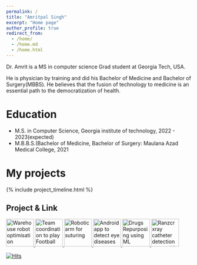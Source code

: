 ```yaml
---
permalink: /
title: "Amritpal Singh"
excerpt: "Home page"
author_profile: true
redirect_from: 
  - /home/
  - /home.md
  - /home.html
---
```


Dr. Amrit is a MS in computer science Grad student at Georgia Tech, USA. 

He is physician by training and did his Bachelor of Medicine and Bachelor of Surgery(MBBS).
He believes that the fusion of technology to medicine is an essential path to the democratization of health. 

Education
======
* M.S. in Computer Science, Georgia institute of technology, 2022 - 2023(expected)
* M.B.B.S.(Bachelor of Medicine, Bachelor of Surgery: Maulana Azad Medical College, 2021


# My projects
{% include project_timeline.html %}

## Project & Link 
 <a href="https://amritpal-001.github.io/projects/2022-mas-warehouse">
 <img src="{{ site.url }}/images/projects/2022-mas_warehouse_demo.gif" alt="Warehouse robot optimisation" height = "75"> </a>   <a href="https://amritpal-001.github.io/projects/2022-football-qmix"> <img src="{{ site.url }}/images/projects/2002-football-qmix-fight_the_goalkeeper.gif" alt="Team coordination to play Football" height = "75"> </a>   
 
 <a href="https://amritpal-001.github.io/projects/2022-medical-robotics-kinematics">
 <img src="{{ site.url }}/images/projects/2022-medical-robotics-kinematics_demo.gif" alt="Robotic arm for suturing" height = "75"> </a>   <a href="https://amritpal-001.github.io/projects/2021-eyeai"> <img src="{{ site.url }}/images/projects/eyeai_crop.png" alt="Android app to detect eye diseases" height = "75"> </a>   
 
 <a href="https://amritpal-001.github.io/publication/2020-insilico-drug-repurposing">
 <img src="{{ site.url }}/images/publications/drug_repurposing_affinty.png" alt="Drugs Repurposing using ML" height = "75"> </a>   <a href="https://amritpal-001.github.io/projects/2021_ranzcr_catheter_detection"> <img src="{{ site.url }}/images/competitions/2021_ranzcr_catheter_detection_GradCam_cropped.png" alt="Ranzcr xray catheter detection competition" height = "75"> </a>   


[![Hits](https://hits.seeyoufarm.com/api/count/incr/badge.svg?url=https%3A%2F%2Famritpal-001.github.io&count_bg=%2379C83D&title_bg=%23555555&icon=&icon_color=%23E7E7E7&title=Page+Visits&edge_flat=false)](https://hits.seeyoufarm.com)

